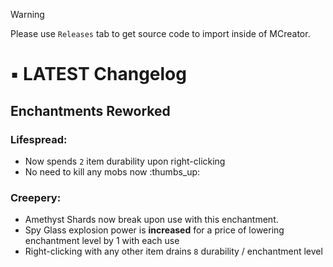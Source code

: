 >[!WARNING]
>Please use `Releases` tab to get source code to import inside of MCreator.



# ▪︎ **LATEST** Changelog
## Enchantments Reworked
### Lifespread:
- Now spends `2` item durability upon right-clicking
- No need to kill any mobs now :thumbs_up:
### Creepery:
- Amethyst Shards now break upon use with this enchantment.
- Spy Glass explosion power is **increased** for a price of lowering enchantment level by 1 with each use
- Right-clicking with any other item drains `8` durability / enchantment level
